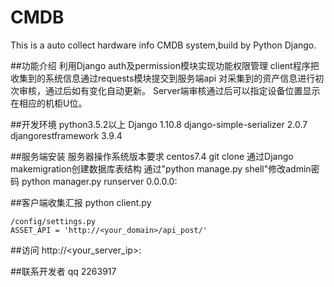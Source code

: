 # CMDB
This is a auto collect hardware info CMDB system,build by Python Django.

##功能介绍
利用Django auth及permission模块实现功能权限管理
client程序把收集到的系统信息通过requests模块提交到服务端api
对采集到的资产信息进行初次审核，通过后如有变化自动更新。
Server端审核通过后可以指定设备位置显示在相应的机柜U位。

##开发环境
python3.5.2以上
Django 1.10.8
django-simple-serializer 2.0.7
djangorestframework 3.9.4

##服务端安装
服务器操作系统版本要求 centos7.4
git clone
通过Django makemigration创建数据库表结构
通过"python manage.py shell"修改admin密码
python manager.py runserver 0.0.0.0:<port>

##客户端收集汇报
python client.py
```
/config/settings.py
ASSET_API = 'http://<your_domain>/api_post/'
```

##访问
http://<your_server_ip>:<port>

##联系开发者
qq 2263917

